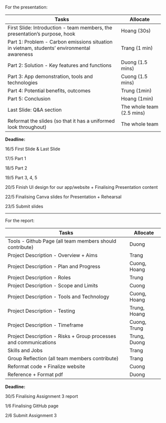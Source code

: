 For the presentation: 

 | Tasks | Allocate |
 | --- | --- |
 | First Slide: Introduction - team members, the presentation’s purpose, hook | Hoang (30s) |
 | Part 1: Problem - Carbon emissions situation in vietnam, students’ environmental awareness | Trang (1 min) |
 | Part 2: Solution - Key features and functions | Duong (1.5 mins) |
 | Part 3: App demonstration, tools and technologies | Cuong (1.5 mins) |
 | Part 4: Potential benefits, outcomes | Trung (1min) |
 | Part 5: Conclusion | Hoang (1min) | 
 | Last Slide: Q&A section | The whole team (2.5 mins) |
 | Reformat the slides (so that it has a uniformed look throughout) | The whole team |
 
**Deadline:**

16/5 First Slide & Last Slide

17/5 Part 1 

18/5 Part 2

19/5 Part 3, 4, 5

20/5 Finish UI design for our app/website + Finalising Presentation content

22/5 Finalising Canva slides for Presentation + Rehearsal

23/5 Submit slides

---

 For the report:

 | Tasks | Allocate |
 | --- | --- |
 | Tools - Github Page (all team members should contribute) | Duong |
 | Project Description - Overview + Aims | Trang |
 | Project Description - Plan and Progress | Cuong, Hoang
 | Project Description - Roles | Trung
 | Project Description - Scope and Limits | Cuong
 | Project Description - Tools and Technology | Cuong, Hoang
 | Project Description - Testing | Trung, Hoang
 | Project Description - Timeframe | Cuong, Trung
 | Project Description - Risks + Group processes and communications | Trung, Duong
 | Skills and Jobs | Trang
 | Group Reflection (all team members contribute) | Trang
 | Reformat code + Finalize website | Cuong
 | Reference + Format pdf | Duong

**Deadline:**

30/5 Finalising Assignment 3 report

1/6 Finalising GitHub page

2/6 Submit Assignment 3
